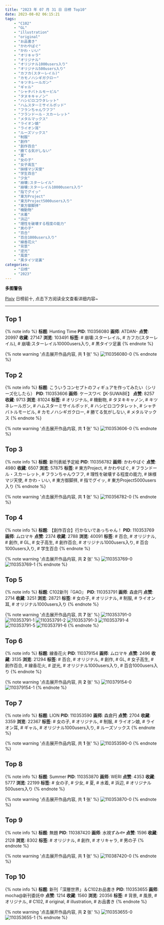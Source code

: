 ```yaml
---
title: "2023 年 07 月 31 日 日榜 Top10"
date: 2023-08-02 06:15:21
tags:
    - "C102"
    - "GL"
    - "illustration"
    - "original"
    - "お品書き"
    - "かわやばぐ"
    - "かわ・いい"
    - "オリキャラ"
    - "オリジナル"
    - "オリジナル1000users入り"
    - "オリジナル500users入り"
    - "カフカ(スターレイル)"
    - "カモノハシギガクロー"
    - "キツネレールガン"
    - "ギャル"
    - "シャチバトルモービル"
    - "タヌキキャノン"
    - "ハシビロコウタレット"
    - "ハムスターミサイルポッド"
    - "フランちゃんウフフ"
    - "フランドール・スカーレット"
    - "メタルマックス"
    - "ライオン娘"
    - "ライオン耳"
    - "ルーズソックス"
    - "制服"
    - "創作"
    - "創作百合"
    - "勝てる気がしない"
    - "夏"
    - "女の子"
    - "女子高生"
    - "妹様マジ天使"
    - "学生百合"
    - "少女"
    - "崩壊:スターレイル"
    - "崩壊:スターレイル10000users入り"
    - "指でグイッ"
    - "東方Project"
    - "東方Project5000users入り"
    - "東方御脚拝"
    - "機動物"
    - "水着"
    - "浜辺"
    - "理性を破壊する程度の能力"
    - "男の子"
    - "百合"
    - "百合1000users入り"
    - "線香花火"
    - "背景"
    - "逆光"
    - "風景"
    - "黒タイツ足裏"
categories:
    - "日榜"
    - "2023"
---
```


<i class="fa fa-triangle-exclamation"></i>**多图警告**<i class="fa fa-triangle-exclamation"></i>

[Pixiv](https://www.pixiv.net/) 日榜前十, 点击下方阅读全文查看详细内容~

<!-- more -->

---

## Top 1

{% note info %}
**标题**: Hunting Time
**PID**: 110356080 **画师**: ATDAN-
**点赞**: 20997 **收藏**: 27147 **浏览**: 103491
**标签**: # 崩壊:スターレイル, # カフカ(スターレイル), # 崩壊:スターレイル10000users入り, # 黒タイツ足裏
{% endnote %}

{% note warning '点击展开作品内容, 共 **1** 张' %}
![110356080-0](https://i.pixiv.re/img-original/img/2023/07/30/02/21/09/110356080_p0.jpg)
{% endnote %}

## Top 2

{% note info %}
**标题**: こういうコンセプトのフィギュアを作ってみたい（シリーズ化したら）
**PID**: 110353606 **画师**: ケースワベ【K-SUWABE】
**点赞**: 8257 **收藏**: 9713 **浏览**: 81024
**标签**: # オリジナル, # 機動物, # タヌキキャノン, # キツネレールガン, # ハムスターミサイルポッド, # ハシビロコウタレット, # シャチバトルモービル, # カモノハシギガクロー, # 勝てる気がしない, # メタルマックス
{% endnote %}

{% note warning '点击展开作品内容, 共 **1** 张' %}
![110353606-0](https://i.pixiv.re/img-original/img/2023/07/30/02/39/36/110353606_p0.jpg)
{% endnote %}

## Top 3

{% note info %}
**标题**: 新刊表紙予定絵
**PID**: 110356782 **画师**: かわやばぐ
**点赞**: 4980 **收藏**: 6507 **浏览**: 57875
**标签**: # 東方Project, # かわやばぐ, # フランドール・スカーレット, # フランちゃんウフフ, # 理性を破壊する程度の能力, # 妹様マジ天使, # かわ・いい, # 東方御脚拝, # 指でグイッ, # 東方Project5000users入り
{% endnote %}

{% note warning '点击展开作品内容, 共 **1** 张' %}
![110356782-0](https://i.pixiv.re/img-original/img/2023/07/30/01/42/15/110356782_p0.jpg)
{% endnote %}

## Top 4

{% note info %}
**标题**: 【創作百合】行かないであっちゃん！
**PID**: 110353769 **画师**: ムロマキ
**点赞**: 2374 **收藏**: 2788 **浏览**: 40091
**标签**: # 百合, # オリジナル, # 創作, # GL, # 女子高生, # 創作百合, # オリジナル1000users入り, # 百合1000users入り, # 学生百合
{% endnote %}

{% note warning '点击展开作品内容, 共 **2** 张' %}
![110353769-0](https://i.pixiv.re/img-original/img/2023/07/30/00/03/00/110353769_p0.jpg)
![110353769-1](https://i.pixiv.re/img-original/img/2023/07/30/00/03/00/110353769_p1.jpg)
{% endnote %}

## Top 5

{% note info %}
**标题**: C102新刊『GAO』
**PID**: 110353791 **画师**: 森倉円
**点赞**: 2714 **收藏**: 3251 **浏览**: 28721
**标签**: # 女の子, # オリジナル, # 制服, # ライオン耳, # オリジナル1000users入り
{% endnote %}

{% note warning '点击展开作品内容, 共 **7** 张' %}
![110353791-0](https://i.pixiv.re/img-original/img/2023/07/30/00/03/15/110353791_p0.jpg)
![110353791-1](https://i.pixiv.re/img-original/img/2023/07/30/00/03/15/110353791_p1.jpg)
![110353791-2](https://i.pixiv.re/img-original/img/2023/07/30/00/03/15/110353791_p2.jpg)
![110353791-3](https://i.pixiv.re/img-original/img/2023/07/30/00/03/15/110353791_p3.jpg)
![110353791-4](https://i.pixiv.re/img-original/img/2023/07/30/00/03/15/110353791_p4.jpg)
![110353791-5](https://i.pixiv.re/img-original/img/2023/07/30/00/03/15/110353791_p5.jpg)
![110353791-6](https://i.pixiv.re/img-original/img/2023/07/30/00/03/15/110353791_p6.jpg)
{% endnote %}

## Top 6

{% note info %}
**标题**: 線香花火
**PID**: 110379154 **画师**: ムロマキ
**点赞**: 2496 **收藏**: 3135 **浏览**: 21294
**标签**: # 百合, # オリジナル, # 創作, # GL, # 女子高生, # 創作百合, # 線香花火, # 逆光, # オリジナル1000users入り, # 百合1000users入り
{% endnote %}

{% note warning '点击展开作品内容, 共 **2** 张' %}
![110379154-0](https://i.pixiv.re/img-original/img/2023/07/30/20/33/22/110379154_p0.jpg)
![110379154-1](https://i.pixiv.re/img-original/img/2023/07/30/20/33/22/110379154_p1.jpg)
{% endnote %}

## Top 7

{% note info %}
**标题**: LION
**PID**: 110353590 **画师**: 森倉円
**点赞**: 2704 **收藏**: 3359 **浏览**: 22367
**标签**: # 女の子, # オリジナル, # 制服, # ライオン娘, # ライオン耳, # ギャル, # オリジナル1000users入り, # ルーズソックス
{% endnote %}

{% note warning '点击展开作品内容, 共 **1** 张' %}
![110353590-0](https://i.pixiv.re/img-original/img/2023/07/30/00/01/11/110353590_p0.jpg)
{% endnote %}

## Top 8

{% note info %}
**标题**: Summer
**PID**: 110353870 **画师**: WERI
**点赞**: 4353 **收藏**: 5777 **浏览**: 22199
**标签**: # 女の子, # 少女, # 夏, # 水着, # 浜辺, # オリジナル500users入り
{% endnote %}

{% note warning '点击展开作品内容, 共 **1** 张' %}
![110353870-0](https://i.pixiv.re/img-original/img/2023/07/30/00/04/30/110353870_p0.png)
{% endnote %}

## Top 9

{% note info %}
**标题**: 無題
**PID**: 110387420 **画师**: 水視ずみ🐟
**点赞**: 1596 **收藏**: 2128 **浏览**: 8302
**标签**: # オリジナル, # 創作, # オリキャラ, # 男の子
{% endnote %}

{% note warning '点击展开作品内容, 共 **1** 张' %}
![110387420-0](https://i.pixiv.re/img-original/img/2023/07/31/00/08/03/110387420_p0.png)
{% endnote %}

## Top 10

{% note info %}
**标题**: 新刊「深層世界」＆C102お品書き
**PID**: 110353655 **画师**: mocha@新刊委託中
**点赞**: 1214 **收藏**: 1560 **浏览**: 20356
**标签**: # 背景, # 風景, # オリジナル, # C102, # original, # illustration, # お品書き
{% endnote %}

{% note warning '点击展开作品内容, 共 **2** 张' %}
![110353655-0](https://i.pixiv.re/img-original/img/2023/07/30/00/01/43/110353655_p0.png)
![110353655-1](https://i.pixiv.re/img-original/img/2023/07/30/00/01/43/110353655_p1.png)
{% endnote %}
